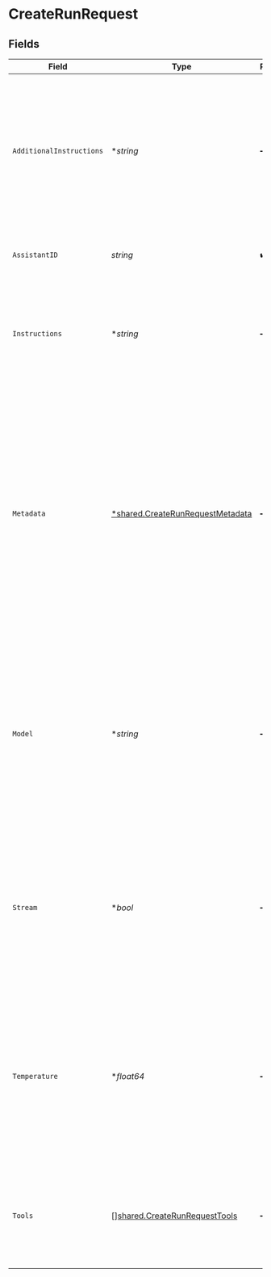 # CreateRunRequest


## Fields

| Field                                                                                                                                                                                                                                                       | Type                                                                                                                                                                                                                                                        | Required                                                                                                                                                                                                                                                    | Description                                                                                                                                                                                                                                                 | Example                                                                                                                                                                                                                                                     |
| ----------------------------------------------------------------------------------------------------------------------------------------------------------------------------------------------------------------------------------------------------------- | ----------------------------------------------------------------------------------------------------------------------------------------------------------------------------------------------------------------------------------------------------------- | ----------------------------------------------------------------------------------------------------------------------------------------------------------------------------------------------------------------------------------------------------------- | ----------------------------------------------------------------------------------------------------------------------------------------------------------------------------------------------------------------------------------------------------------- | ----------------------------------------------------------------------------------------------------------------------------------------------------------------------------------------------------------------------------------------------------------- |
| `AdditionalInstructions`                                                                                                                                                                                                                                    | **string*                                                                                                                                                                                                                                                   | :heavy_minus_sign:                                                                                                                                                                                                                                          | Appends additional instructions at the end of the instructions for the run. This is useful for modifying the behavior on a per-run basis without overriding other instructions.                                                                             |                                                                                                                                                                                                                                                             |
| `AssistantID`                                                                                                                                                                                                                                               | *string*                                                                                                                                                                                                                                                    | :heavy_check_mark:                                                                                                                                                                                                                                          | The ID of the [assistant](/docs/api-reference/assistants) to use to execute this run.                                                                                                                                                                       |                                                                                                                                                                                                                                                             |
| `Instructions`                                                                                                                                                                                                                                              | **string*                                                                                                                                                                                                                                                   | :heavy_minus_sign:                                                                                                                                                                                                                                          | Overrides the [instructions](/docs/api-reference/assistants/createAssistant) of the assistant. This is useful for modifying the behavior on a per-run basis.                                                                                                |                                                                                                                                                                                                                                                             |
| `Metadata`                                                                                                                                                                                                                                                  | [*shared.CreateRunRequestMetadata](../../../pkg/models/shared/createrunrequestmetadata.md)                                                                                                                                                                  | :heavy_minus_sign:                                                                                                                                                                                                                                          | Set of 16 key-value pairs that can be attached to an object. This can be useful for storing additional information about the object in a structured format. Keys can be a maximum of 64 characters long and values can be a maxium of 512 characters long.<br/> |                                                                                                                                                                                                                                                             |
| `Model`                                                                                                                                                                                                                                                     | **string*                                                                                                                                                                                                                                                   | :heavy_minus_sign:                                                                                                                                                                                                                                          | The ID of the [Model](/docs/api-reference/models) to be used to execute this run. If a value is provided here, it will override the model associated with the assistant. If not, the model associated with the assistant will be used.                      |                                                                                                                                                                                                                                                             |
| `Stream`                                                                                                                                                                                                                                                    | **bool*                                                                                                                                                                                                                                                     | :heavy_minus_sign:                                                                                                                                                                                                                                          | If `true`, returns a stream of events that happen during the Run as server-sent events, terminating when the Run enters a terminal state with a `data: [DONE]` message.<br/>                                                                                |                                                                                                                                                                                                                                                             |
| `Temperature`                                                                                                                                                                                                                                               | **float64*                                                                                                                                                                                                                                                  | :heavy_minus_sign:                                                                                                                                                                                                                                          | What sampling temperature to use, between 0 and 2. Higher values like 0.8 will make the output more random, while lower values like 0.2 will make it more focused and deterministic.<br/>                                                                   | 1                                                                                                                                                                                                                                                           |
| `Tools`                                                                                                                                                                                                                                                     | [][shared.CreateRunRequestTools](../../../pkg/models/shared/createrunrequesttools.md)                                                                                                                                                                       | :heavy_minus_sign:                                                                                                                                                                                                                                          | Override the tools the assistant can use for this run. This is useful for modifying the behavior on a per-run basis.                                                                                                                                        |                                                                                                                                                                                                                                                             |